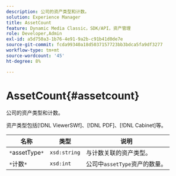 ```yaml
---
description: 公司的资产类型和计数。
solution: Experience Manager
title: AssetCount
feature: Dynamic Media Classic，SDK/API，资产管理
role: Developer,Admin
exl-id: a5d750a3-1b76-4e91-9a2b-c91b41d0de7e
source-git-commit: fcda99340a18d5037157723bb3bdca5fa9df3277
workflow-type: tm+mt
source-wordcount: '45'
ht-degree: 8%

---
```


# AssetCount{#assetcount}

公司的资产类型和计数。

资产类型包括[!DNL ViewerSWf]、[!DNL PDF]、[!DNL Cabinet]等。

| 名称 | 类型 | 说明 |
|---|---|---|
| `*`assetType`*` | `xsd:string` | 与计数关联的资产类型。 |
| `*`计数`*` | `xsd:int` | 公司中`assetType`资产的数量。 |
